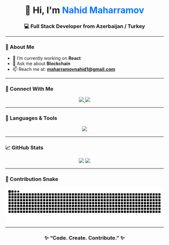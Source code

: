 <h1 align="center">👋 Hi, I'm <span style="color:#0078ff;">Nahid Maharramov</span></h1>
<h3 align="center">💻 Full Stack Developer from Azerbaijan / Turkey</h3>

---

### 🚀 About Me
- 🔭 I’m currently working on **React**
- 💬 Ask me about **Blockchain**
- 📫 Reach me at: **maharramovnahid1@gmail.com**

---

### 🤝 Connect With Me
<p align="center">
  <a href="https://linkedin.com/in/nahid-maharramov-91b98b377" target="_blank">
    <img src="https://img.shields.io/badge/LinkedIn-0A66C2?style=for-the-badge&logo=linkedin&logoColor=white"/>
  </a>
  <a href="https://instagram.com/nahidmaharramov" target="_blank">
    <img src="https://img.shields.io/badge/Instagram-E4405F?style=for-the-badge&logo=instagram&logoColor=white"/>
  </a>
</p>

---

### 🧠 Languages & Tools
<p align="center">
  <img src="https://skillicons.dev/icons?i=html,css,bootstrap,tailwind,js,ts,react,redux,nodejs,mongodb,git,postman,sass" />
</p>

---

### 📈 GitHub Stats
<p align="center">
  <img src="https://github-readme-stats.vercel.app/api?username=nahidmaharramov&show_icons=true&theme=tokyonight&hide_border=true" height="180"/>
  <img src="https://github-readme-stats.vercel.app/api/top-langs/?username=nahidmaharramov&layout=compact&theme=tokyonight&hide_border=true" height="180"/>
</p>

---

### 🐍 Contribution Snake
<p align="center">
  <img src="https://github.com/nahidmaharramov/nahidmaharramov/blob/output/github-contribution-grid-snake.svg" alt="snake animation" />
</p>

---

<h3 align="center">✨ “Code. Create. Contribute.” ✨</h3>
